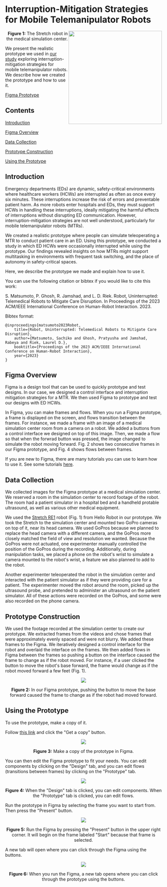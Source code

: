 # Interruption-Mitigation Strategies for Mobile Telemanipulator Robots

<img src="https://user-images.githubusercontent.com/11902748/210017424-bca4f806-0bb9-4546-a322-78da01e45573.jpg" align="right" width=300>
<div style="text-align: right"><b>Figure 1:</b> The Stretch robot in the medical simulation center.</div>

We present the realistic prototype we used in [our study](https://cseweb.ucsd.edu/~smatsumo/HRI2023_matsumoto.pdf) exploring interruption-mitigation strategies for mobile telemanipulator robots. We describe how we created the prototype and how to use it.

[Figma Prototype](https://www.figma.com/community/file/1190400578743283663)

## Contents

[Introduction](#introduction)

[Figma Overview](#figma-overview)

[Data Collection](#data-collection)

[Prototype Construction](#prototype-construction)

[Using the Prototype](#using-the-prototype)

## Introduction

Emergency departments (EDs) are dynamic, safety-critical environments where healthcare workers (HCWs) are interrupted as often as once every six minutes. These interruptions increase the risk of errors and preventable patient harm. As more robots enter hospitals and EDs, they must support HCWs in handling these interruptions, ideally mitigating the harmful effects of interruptions without disrupting ED communication. However, interruption-mitigation strategies are not well understood, particularly for mobile telemanipulator robots (MTRs).

We created a realistic prototype where people can simulate teleoperating a MTR to conduct patient care in an ED. Using this prototype, we conducted a study in which ED HCWs were occasionally interrupted while using the prototype. Our findings revealed insights on how MTRs might support multitasking in environments with frequent task switching, and the place of autonomy in safety-critical spaces.

Here, we describe the prototype we made and explain how to use it.

You can use the following citation or bibtex if you would like to cite this work:

S. Matsumoto, P. Ghosh, R. Jamshad, and L. D. Riek. Robot, Uninterrupted: Telemedical Robots to Mitigate Care Disruption. In Proceedings of the 2023 ACM/IEEE International Conference on Human-Robot Interaction. 2023.

Bibtex format:

```
@inproceedings{matsumoto2023Robot,
    title={Robot, Uninterrupted: Telemedical Robots to Mitigate Care Disruption},
    author={Matsumoto, Sachiko and Ghosh, Pratyusha and Jamshad, Rabeya and Riek, Laurel D.},
    booktitle={Proceedings of the 2023 ACM/IEEE International Conference on Human-Robot Interaction},
    year={2023}
}
```

## Figma Overview

Figma is a design tool that can be used to quickly prototype and test designs. In our case, we designed a control interface and interruption mitigation strategies for a MTR. We then used Figma to prototype and test our designs with ED HCWs.

In Figma, you can make frames and flows. When you run a Figma prototype, a frame is displayed on the screen, and flows transition between the frames. For instance, we made a frame with an image of a medical simulation center room from a camera on a robot. We added a buttons from a control interface we designed on top of this image. Then, we made a flow so that when the forwrad button was pressed, the image changed to simulate the robot moving forward. Fig. 2 shows two consecutive frames in our Figma prototype, and Fig. 4 shows flows between frames.

If you are new to Figma, there are many tutorials you can use to learn how to use it. See some tutorials [here](https://help.figma.com/hc/en-us/sections/4405269443991-Figma-for-Beginners-4-parts-).

## Data Collection

We collected images for the Figma prototype at a medical simulation center. We reserved a room in the simulation center to record footage of the robot. The room had a patient simulator in a hospital bed and a handheld protable ultrasound, as well as various other medical equipment.

We used the [Stretch RE1](https://hello-robot.com/product) robot (Fig. 1) from Hello Robot in our prototype. We took the Stretch to the simulation center and mounted two GoPro cameras on top of it, near its head camera. We used GoPros because we planned to replace the head camera with a different camera, and the GoPros more closely matched the field of view and resolution we wanted. Because the GoPros were not actuated, one experimenter manually controlled the position of the GoPros during the recording. Additionally, during manipulation tasks, we placed a phone on the robot's wrist to simulate a camera mounted to the robot's wrist, a feature we also planned to add to the robot.

Another experimenter teleoperated the robot in the simulation center and interacted with the patient simulator as if they were providing care for a patient. The experimenter moved the robot around the room, picked up the ultrasound probe, and pretended to administer an ultrasound on the patient simulator. All of these actions were recorded on the GoPros, and some were also recorded on the phone camera.

## Prototype Construction

We used the footage recorded at the simulation center to create our prototype. We extracted frames from the videos and chose frames that were approximately evenly spaced and were not blurry. We added these frames to the Figma. We iteratively designed a control interface for the robot and overlaid the interface on the frames. We then added flows in Figma between the frames so pushing a button on the interface caused the frame to change as if the robot moved. For instance, if a user clicked the button to move the robot's base forward, the frame would change as if the robot moved forward a few feet (Fig. 1).

<p align="center">
<img src="https://user-images.githubusercontent.com/11902748/210017088-0a9a7fff-e3cd-44b5-b327-5b5bf532e41c.png"</img>
</p>

<p align="center">
<b>Figure 2:</b> In our Figma prototype, pushing the button to move the base forward caused the frame to change as if the robot had moved forward.
</p>

## Using the Prototype

To use the prototype, make a copy of it.

Follow [this link](https://www.figma.com/community/file/1190400578743283663) and click the "Get a copy" button.

<p align="center">
<img src="https://user-images.githubusercontent.com/11902748/210149256-a88af4c9-fb1f-48eb-910d-c3e72e846bd7.png"></img>
</p>

<p align="center">
<b>Figure 3:</b> Make a copy of the prototype in Figma.
</p>

You can then edit the Figma prototype to fit your needs. You can edit components by clicking on the "Design" tab, and you can edit flows (transitions between frames) by clicking on the "Prototype" tab.

<p align="center">
<img src="https://user-images.githubusercontent.com/11902748/210150184-9d6970b3-ac04-46ad-b0a0-fca7f394edcb.png"></img>
</p>

<p align="center">
<b>Figure 4:</b> When the "Design" tab is clicked, you can edit components. When the "Prototype" tab is clicked, you can edit flows.
</p>

Run the prototype in Figma by selecting the frame you want to start from. Then press the "Present" button.

<p align="center">
<img src="https://user-images.githubusercontent.com/11902748/210149977-29ca19da-7d88-44db-91f0-1307fa502951.png"></img>
</p>

<p align="center">
<b>Figure 5:</b> Run the Figma by pressing the "Present" button in the upper right corner. It will begin on the frame labeled "Start" because that frame is selected.
</p>

A new tab will open where you can click through the Figma using the buttons.

<p align="center">
<img src="https://user-images.githubusercontent.com/11902748/210149590-457a2a98-30d4-4903-a6f0-b875e3532ba5.png"></img>
</p>

<p align="center">
<b>Figure 6:</b> When you run the Figma, a new tab opens where you can click through the prototype using the buttons.
</p>
